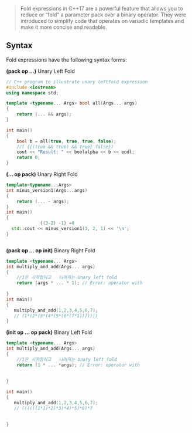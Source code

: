 >Fold expressions in C++17 are a powerful feature that allows you to reduce or “fold” a parameter pack over a binary operator. They were introduced to simplify code that operates on variadic templates and make it more concise and readable.

## **Syntax**

Fold expressions have the following syntax forms:

**(pack op ...)**  Unary Left Fold

```c++
// C++ program to illustrate unary leftfold expression 
#include <iostream> 
using namespace std; 

template <typename... Args> bool all(Args... args) 
{ 
    return (... && args); 
} 

int main() 
{ 
	bool b = all(true, true, true, false); 
	//( {{(true && true) && true} false})
	cout << "Result: " << boolalpha << b << endl; 
	return 0; 
}

```


**(... op pack)**  Unary Right Fold
```c++
template<typename...Args>
int minus_version1(Args...args)
{
	return (... - args);
}
int main()
{
             {(3-2) -1} =0
  std::cout << minus_version1(3, 2, 1) << '\n';
}



```

**(pack op ... op init)** Binary Right Fold
```c++
template <typename... Args>
int multiply_and_add(Args... args)
{
    //1은 시작점이고   나머지는 Unary left fold 
	return (args * ... * 1); // Error: operator with 
	 
}
int main()
{
   multiply_and_add(1,2,3,4,5,6,7);
   // (1*(2*(3*(4*(5*(6*(7*1)))))))
}

```

**(init op ... op pack)** Binary Left Fold
```c++
template <typename... Args>
int multiply_and_add(Args... args)
{
    //1은 시작점이고   나머지는 Unary left fold 
	return (1 * ... *args); // Error: operator with 
	
	 
}

int main()
{
   multiply_and_add(1,2,3,4,5,6,7);
   // ((((((1*1)*2)*3)*4)*5)*6)*7
   

}

```
